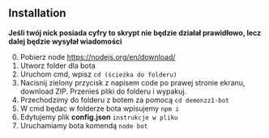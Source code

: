 ## Installation

**Jeśli twój nick posiada cyfry to skrypt nie będzie działał prawidłowo, lecz dalej będzie wysyłał wiadomości**

0. Pobierz node https://nodejs.org/en/download/
1. Utworz folder dla bota 
2. Uruchom cmd, wpisz `cd (ścieżka do folderu)`
3. Nacisnij zielony przycisk z napisem code po prawej stronie ekranu, download ZIP. Przenieś pliki do folderu i wypakuj.
4. Przechodzimy do folderu z botem za pomocą `cd demonzz1-bot`
5. W cmd będac w folderze bota wpisujemy `npm i`
6. Edytujemy plik **config.json** `instrukcje w pliku`
8. Uruchamiamy bota komendą `node bot` 

